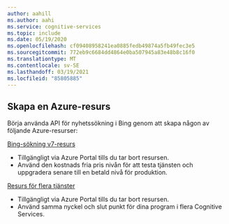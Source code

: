 ```yaml
---
author: aahill
ms.author: aahi
ms.service: cognitive-services
ms.topic: include
ms.date: 05/19/2020
ms.openlocfilehash: cf09408958241ea0885fedb49874a5fb49fec3e5
ms.sourcegitcommit: 772eb9c6684dd4864e0ba507945a83e48b8c16f0
ms.translationtype: MT
ms.contentlocale: sv-SE
ms.lasthandoff: 03/19/2021
ms.locfileid: "85805885"
---
```

## <a name="create-an-azure-resource"></a>Skapa en Azure-resurs

Börja använda API för nyhetssökning i Bing genom att skapa någon av följande Azure-resurser:

[Bing-sökning v7-resurs](https://ms.portal.azure.com/#create/Microsoft.CognitiveServicesBingSearch-v7)
   * Tillgängligt via Azure Portal tills du tar bort resursen.
   * Använd den kostnads fria pris nivån för att testa tjänsten och uppgradera senare till en betald nivå för produktion.

[Resurs för flera tjänster](https://ms.portal.azure.com/#create/Microsoft.CognitiveServicesAllInOne)
   * Tillgängligt via Azure Portal tills du tar bort resursen.  
   * Använd samma nyckel och slut punkt för dina program i flera Cognitive Services.

